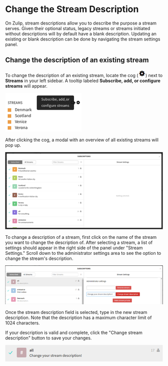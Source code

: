 # Change the Stream Description

On Zulip, stream descriptions allow you to describe the purpose a stream serves. Given their optional status, legacy streams or streams initiated without descriptions will by default have a blank description. Updating an existing or blank description can be done by navigating the stream settings panel.

## Change the description of an existing stream
To change the description of an existing stream, locate the cog (![cog](/static/images/help/cog.png)) next to **Streams** in your left sidebar. A tooltip labeled **Subscribe, add, or configure streams** will appear.

![Streams Cog](/static/images/help/streams-1.png)

After clicking the cog, a modal with an overview of all existing streams will pop up.

![Streams Overview](/static/images/help/streams-overview.png)

To change a description of a stream, first click on the name of the stream you want to change the description of. After selecting a stream, a list of settings should appear in the right side of the panel under "Stream Settings." Scroll down to the administrator settings area to see the option to change the stream's description.

![Stream Settings](/static/images/help/stream-settings.png)

Once the stream description field is selected, type in the new stream description. Note that the description has a maximum character limit of 1024 characters.

If your description is valid and complete, click the "Change stream description" button to save your changes.

![Stream Description Change Success](/static/images/help/stream-description-change-success.png)

